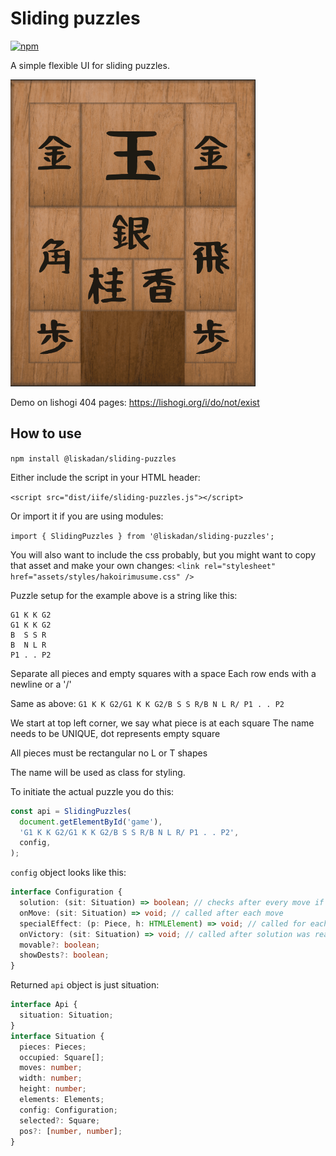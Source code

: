 # Sliding puzzles

[![npm](https://img.shields.io/npm/v/@liskadan/sliding-puzzles)](https://www.npmjs.com/package/@liskadan/sliding-puzzles)

A simple flexible UI for sliding puzzles.

![Hakoiri musume](/assets/preview.gif)

Demo on lishogi 404 pages: https://lishogi.org/i/do/not/exist

## How to use

`npm install @liskadan/sliding-puzzles`

Either include the script in your HTML header:

`<script src="dist/iife/sliding-puzzles.js"></script>`

Or import it if you are using modules:

`import { SlidingPuzzles } from '@liskadan/sliding-puzzles';`

You will also want to include the css probably, but you might want to copy that asset and make your own changes:
`<link rel="stylesheet" href="assets/styles/hakoirimusume.css" />`

Puzzle setup for the example above is a string like this:

```
G1 K K G2
G1 K K G2
B  S S R
B  N L R
P1 . . P2
```

Separate all pieces and empty squares with a space
Each row ends with a newline or a '/'

Same as above: `G1 K K G2/G1 K K G2/B S S R/B N L R/ P1 . . P2`

We start at top left corner, we say what piece is at each square
The name needs to be UNIQUE, dot represents empty square

All pieces must be rectangular no L or T shapes

The name will be used as class for styling.

To initiate the actual puzzle you do this:

```typescript
const api = SlidingPuzzles(
  document.getElementById('game'),
  'G1 K K G2/G1 K K G2/B S S R/B N L R/ P1 . . P2',
  config,
);
```

`config` object looks like this:

```typescript
interface Configuration {
  solution: (sit: Situation) => boolean; // checks after every move if solution was reached
  onMove: (sit: Situation) => void; // called after each move
  specialEffect: (p: Piece, h: HTMLElement) => void; // called for each piece during rendering, you can highlight a piece when correctly placed for example
  onVictory: (sit: Situation) => void; // called after solution was reached
  movable?: boolean;
  showDests?: boolean;
}
```

Returned `api` object is just situation:

```typescript
interface Api {
  situation: Situation;
}
interface Situation {
  pieces: Pieces;
  occupied: Square[];
  moves: number;
  width: number;
  height: number;
  elements: Elements;
  config: Configuration;
  selected?: Square;
  pos?: [number, number];
}
```
